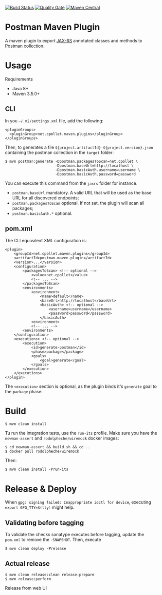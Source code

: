 [![Build Status](https://travis-ci.org/cpollet/postman-maven-plugin.svg?branch=master)](https://travis-ci.org/cpollet/postman-maven-plugin)
[![Quality Gate](https://sonarcloud.io/api/project_badges/measure?project=net.cpollet.maven.plugins%3Apostman-maven-plugin&metric=alert_status)](https://sonarcloud.io/dashboard?id=net.cpollet.maven.plugins%3Apostman-maven-plugin)
[![Maven Central](https://maven-badges.herokuapp.com/maven-central/net.cpollet.maven.plugins/postman-maven-plugin/badge.svg)](https://maven-badges.herokuapp.com/maven-central/net.cpollet.maven.plugins/postman-maven-plugin)

# Postman Maven Plugin
A maven plugin to export [JAX-RS](https://github.com/jax-rs) annotated classes and methods to [Postman collection](https://www.getpostman.com/collection).

# Usage
Requirements
* Java 8+
* Maven 3.5.0+

## CLI
In you ```~/.m2/settings.xml``` file, add the following:
```
<pluginGroups>
  <pluginGroup>net.cpollet.maven.plugins</pluginGroup>
</pluginGroups>
```

Then, to generates a file ```${project.artifactId}-${project.version}.json``` containing the postman collection in the ```target``` folder:
```
$ mvn postman:generate -Dpostman.packagesToScan=net.cpollet \
                       -Dpostman.baseUrl=http://localhost \
                       -Dpostman.basicAuth.username=username \
                       -Dpostman.basicAuth.password=password
```
You can execute this command from the ```jaxrs``` folder for instance.

* ```postman.baseUrl``` mandatory. A valid URL that will be used as the base URL for all discovered endpoints;
* ```postman.packagesToScan``` optional. If not set, the plugin will scan all packages;
* ```postman.basicAuth.*``` optional.

## pom.xml
The CLI equivalent XML configuration is:
```
<plugin>
    <groupId>net.cpollet.maven.plugins</groupId>
    <artifactId>postman-maven-plugin</artifactId>
    <version>...</version>
    <configuration>
        <packagesToScan> <!-- optional -->
            <value>net.cpollet</value>
            <!-- ... -->
        </packagesToScan>
        <environments>
            <environment>
                <name>default</name>
                <baseUrl>http://localhost</baseUrl>
                <basicAuth> <!-- optional -->
                    <username>username</username>
                    <password>password</password>
                </basicAuth>
            <environment>
            <!-- ... -->
        <environments>
    </configuration>
    <executions> <!-- optional -->
        <execution>
            <id>generate-postman</id>
            <phase>package</package>
            <goals>
                <goal>generate</goal>
            </goals>
        </execution>
    </executions>
</plugin>
```
The ```<execution>``` section is optional, as the plugin binds it's ```generate``` goal to the ```package``` phase. 

# Build
```
$ mvn clean install
```

Tu run the integration tests, use the ```run-its``` profile. Make sure you have the ```newman-assert``` and ```rodolpheche/wiremock``` docker images:
```
$ cd newman-assert && build.sh && cd ..
$ docker pull rodolpheche/wiremock
```
Then:
```
$ mvn clean install -Prun-its 
```

# Release & Deploy
When ```gpg: signing failed: Inappropriate ioctl for device```, executing ```export GPG_TTY=$(tty)``` might help.

## Validating before tagging
To validate the checks sonatype executes before tagging, update the ```pom.xml``` to remove the ```-SNAPSHOT```. Then, execute
```
$ mvn clean deploy -Prelease
```

## Actual release
```
$ mvn clean release:clean release:prepare
$ mvn release:perform
```
Release from web UI

